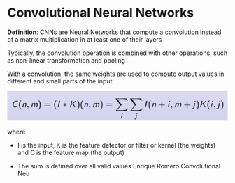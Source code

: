 # Convolutional Neural Networks

**Definition**: CNNs are Neural Networks that compute a convolution instead of a matrix multiplication in at least one of their layers

Typically, the convolution operation is combined with other operations, such as non-linear transformation and pooling

With a convolution, the same weights are used to compute output values in different and small parts of the input

![](img/w6/conv.png)

where

* I is the input, K is the feature detector or filter or kernel (the weights) and C is the feature map (the output)

* The sum is defined over all valid values Enrique Romero Convolutional Neu